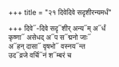 +++
title = "२१ दिवेदिवे सदृशीरन्यमर्धं"

+++
दिवे᳓-दिवे सदृ᳓शीर् अन्य᳓म् अ᳓र्धं  
कृष्णा᳓ असेधद् अ᳓प स᳓द्मनो जाः᳓  
अ᳓हन् दासा᳓ वृषभो᳓ वस्नय᳓न्त  
उद᳓व्रजे वर्चि᳓नं श᳓म्बरं च